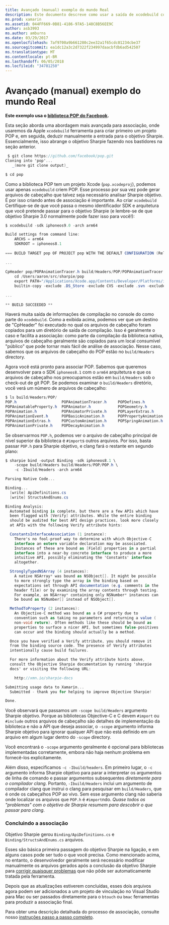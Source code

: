 ```yaml
---
title: Avançado (manual) exemplo do mundo Real
description: Este documento descreve como usar a saída de xcodebuild como a entrada para o objetivo Sharpie, que fornece informações sobre o que faz objetivo Sharpie nos bastidores.
ms.prod: xamarin
ms.assetid: 044FF669-0B81-4186-97A5-148C8B56EE9C
author: asb3993
ms.author: amburns
ms.date: 03/29/2017
ms.openlocfilehash: 7af9700a9b661280c2ee32a1f65cdc01234cbe37
ms.sourcegitcommit: ea1dc12a3c2d7322f234997daacbfdb6ad542507
ms.translationtype: MT
ms.contentlocale: pt-BR
ms.lasthandoff: 06/05/2018
ms.locfileid: "34781250"
---
```

# <a name="advanced-manual-real-world-example"></a>Avançado (manual) exemplo do mundo Real

**Este exemplo usa o [biblioteca POP do Facebook](https://github.com/facebook/pop).**

Esta seção aborda uma abordagem mais avançada para associação, onde usaremos da Apple `xcodebuild` ferramenta para criar primeiro um projeto POP e, em seguida, deduzir manualmente a entrada para o objetivo Sharpie. Essencialmente, isso abrange o objetivo Sharpie fazendo nos bastidores na seção anterior.

```csharp
 $ git clone https://github.com/facebook/pop.git
Cloning into 'pop'...
   _(more git clone output)_

$ cd pop
```

Como a biblioteca POP tem um projeto Xcode (`pop.xcodeproj`), podemos usar apenas `xcodebuild` criem POP. Esse processo por sua vez pode gerar arquivos de cabeçalho que talvez seja necessário analisar Sharpie objetivo. É por isso criando antes de associação é importante. Ao criar `xcodebuild` Certifique-se de que você passa o mesmo identificador SDK e arquitetura que você pretende passar para o objetivo Sharpie (e lembre-se de que objetivo Sharpie 3.0 normalmente pode fazer isso para você!):

```csharp
$ xcodebuild -sdk iphoneos9.0 -arch arm64

Build settings from command line:
    ARCHS = arm64
    SDKROOT = iphoneos8.1
 
=== BUILD TARGET pop OF PROJECT pop WITH THE DEFAULT CONFIGURATION (Release) ===
 
...
 
CpHeader pop/POPAnimationTracer.h build/Headers/POP/POPAnimationTracer.h
    cd /Users/aaron/src/sharpie/pop
    export PATH="/Applications/Xcode.app/Contents/Developer/Platforms/iPhoneOS.platform/Developer/usr/bin:/Applications/Xcode.app/Contents/Developer/usr/bin:/Users/aaron/bin::/usr/local/bin:/usr/bin:/bin:/usr/sbin:/sbin:/opt/X11/bin:/usr/local/git/bin:/Users/aaron/.rvm/bin"
    builtin-copy -exclude .DS_Store -exclude CVS -exclude .svn -exclude .git -exclude .hg -strip-debug-symbols -strip-tool /Applications/Xcode.app/Contents/Developer/Toolchains/XcodeDefault.xctoolchain/usr/bin/strip -resolve-src-symlinks /Users/aaron/src/sharpie/pop/pop/POPAnimationTracer.h /Users/aaron/src/sharpie/pop/build/Headers/POP
 
...
 
** BUILD SUCCEEDED **
```

Haverá muita saída de informações de compilação no console do como parte do `xcodebuild`. Como a exibida acima, podemos ver que um destino de "CpHeader" foi executado no qual os arquivos de cabeçalho foram copiados para um diretório de saída de compilação. Isso é geralmente o caso e facilita a associação: como parte da compilação da biblioteca nativa, arquivos de cabeçalho geralmente são copiados para um local consumível "público" que pode tornar mais fácil de análise de associação. Nesse caso, sabemos que os arquivos de cabeçalho do POP estão no `build/Headers` directory.

Agora você está pronto para associar POP. Sabemos que queremos desenvolver para o SDK `iphoneos8.1` com o `arm64` arquitetura e que os arquivos de cabeçalho nos preocupamos estão em `build/Headers` sob o check-out de git POP. Se podemos examinar o `build/Headers` diretório, você verá um número de arquivos de cabeçalho:

```csharp
$ ls build/Headers/POP/
POP.h                    POPAnimationTracer.h     POPDefines.h
POPAnimatableProperty.h  POPAnimator.h            POPGeometry.h
POPAnimation.h           POPAnimatorPrivate.h     POPLayerExtras.h
POPAnimationEvent.h      POPBasicAnimation.h      POPPropertyAnimation.h
POPAnimationExtras.h     POPCustomAnimation.h     POPSpringAnimation.h
POPAnimationPrivate.h    POPDecayAnimation.h
```

Se observarmos `POP.h`, podemos ver o arquivo de cabeçalho principal de nível superior da biblioteca é `#import`s outros arquivos. Por isso, basta passar `POP.h` para Sharpie objetivo, e clang fará o restante em segundo plano:

```csharp
$ sharpie bind -output Binding -sdk iphoneos8.1 \
    -scope build/Headers build/Headers/POP/POP.h \
    -c -Ibuild/Headers -arch arm64

Parsing Native Code...

Binding...
  [write] ApiDefinitions.cs
  [write] StructsAndEnums.cs

Binding Analysis:
  Automated binding is complete, but there are a few APIs which have
  been flagged with [Verify] attributes. While the entire binding
  should be audited for best API design practices, look more closely
  at APIs with the following Verify attribute hints:

  ConstantsInterfaceAssociation (1 instance):
    There's no fool-proof way to determine with which Objective-C
    interface an extern variable declaration may be associated.
    Instances of these are bound as [Field] properties in a partial
    interface into a near-by concrete interface to produce a more
    intuitive API, possibly eliminating the 'Constants' interface
    altogether.

  StronglyTypedNSArray (4 instances):
    A native NSArray* was bound as NSObject[]. It might be possible
    to more strongly type the array in the binding based on
    expectations set through API documentation (e.g. comments in the
    header file) or by examining the array contents through testing.
    For example, an NSArray* containing only NSNumber* instances can
    be bound as NSNumber[] instead of NSObject[].

  MethodToProperty (2 instances):
    An Objective-C method was bound as a C# property due to
    convention such as taking no parameters and returning a value (
    non-void return). Often methods like these should be bound as
    properties to surface a nicer API, but sometimes false-positives
    can occur and the binding should actually be a method.

  Once you have verified a Verify attribute, you should remove it
  from the binding source code. The presence of Verify attributes
  intentionally cause build failures.

  For more information about the Verify attribute hints above,
  consult the Objective Sharpie documentation by running 'sharpie
  docs' or visiting the following URL:

    http://xmn.io/sharpie-docs

Submitting usage data to Xamarin...
  Submitted - thank you for helping to improve Objective Sharpie!

Done.
```

Você observará que passamos um `-scope build/Headers` argumento Sharpie objetivo. Porque as bibliotecas Objective-C e C devem `#import` ou `#include` outros arquivos de cabeçalho são detalhes de implementação da biblioteca e não a API que deseja associar, o `-scope` argumento informa Sharpie objetivo para ignorar qualquer API que não está definido em um arquivo em algum lugar dentro do `-scope` directory.

Você encontrará o `-scope` argumento geralmente é opcional para bibliotecas implementadas corretamente, embora não haja nenhum problema em fornecê-los explicitamente.

Além disso, especificamos `-c -Ibuild/headers`. Em primeiro lugar, o `-c` argumento informa Sharpie objetivo para parar a interpretar os argumentos de linha de comando e passar argumentos subsequentes _diretamente para o compilador clang_. Portanto, `-Ibuild/Headers` inclui um argumento de compilador clang que instrui o clang para pesquisar em `build/Headers`, que é onde os cabeçalhos POP ao vivo. Sem esse argumento clang não saberia onde localizar os arquivos que `POP.h` é `#import`ndo. _Quase todos os "problemas" com o objetivo de Sharpie resumem para descobrir o que passar para clang_.

### <a name="completing-the-binding"></a>Concluindo a associação

Objetivo Sharpie gerou `Binding/ApiDefinitions.cs` e `Binding/StructsAndEnums.cs` arquivos.

Esses são básica primeira passagem do objetivo Sharpie na ligação, e em alguns casos pode ser tudo o que você precisa. Como mencionado acima, no entanto, o desenvolvedor geralmente será necessário modificar manualmente os arquivos gerados após a conclusão da objetivo Sharpie para [corrigir quaisquer problemas](~/cross-platform/macios/binding/objective-sharpie/platform/apidefinitions-structsandenums.md) que não pôde ser automaticamente tratada pela ferramenta.

Depois que as atualizações estiverem concluídas, esses dois arquivos agora podem ser adicionados a um projeto de vinculação no Visual Studio para Mac ou ser passados diretamente para o `btouch` ou `bmac` ferramentas para produzir a associação final.

Para obter uma descrição detalhada do processo de associação, consulte nosso [instruções passo a passo completo](~/ios/platform/binding-objective-c/walkthrough.md).

